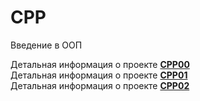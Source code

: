 # CPP
Введение в ООП


Детальная информация о проекте **[CPP00](https://github.com/ilnrzakirov/CPP/blob/main/CPP00/en.subject.pdf)**
<br>Детальная информация о проекте **[CPP01](https://github.com/ilnrzakirov/CPP/blob/main/CPP01/en.subject.pdf)**</br>
Детальная информация о проекте **[CPP02](https://github.com/ilnrzakirov/CPP/blob/main/CPP02/en.subject.pdf)**
